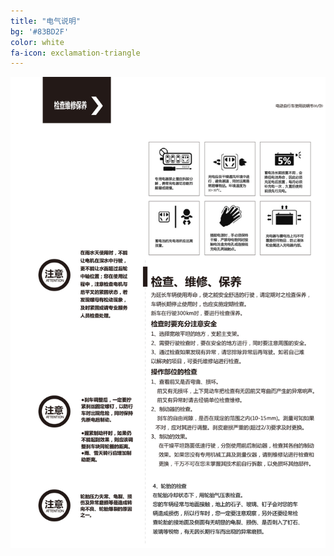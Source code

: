 ```yaml
---
title: "电气说明"
bg: '#83BD2F'
color: white
fa-icon: exclamation-triangle
---
```


![image tooltip here](/img/um/images/um%20(11).jpg)

